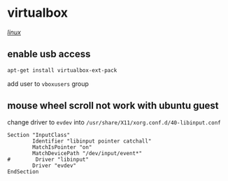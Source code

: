 # virtualbox

*[linux](../README.md#linux)*

## enable usb access

```sh
apt-get install virtualbox-ext-pack
```

add user to `vboxusers` group

## mouse wheel scroll not work with ubuntu guest

change driver to `evdev` into `/usr/share/X11/xorg.conf.d/40-libinput.conf`

```
Section "InputClass"
        Identifier "libinput pointer catchall"
        MatchIsPointer "on"
        MatchDevicePath "/dev/input/event*"
#        Driver "libinput"
        Driver "evdev"
EndSection
```
